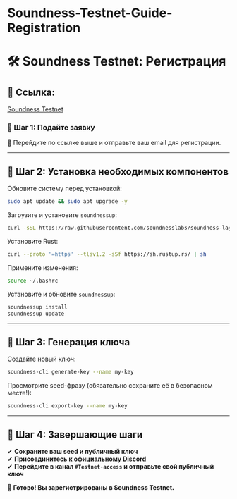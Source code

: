 # Soundness-Testnet-Guide-Registration


# 🛠 Soundness Testnet: Регистрация  

## 🔗 Ссылка:  
[Soundness Testnet](https://soundness.xyz/)  

### 🔹 Шаг 1: Подайте заявку  
🔹 Перейдите по ссылке выше и отправьте ваш email для регистрации.  

---

## 🔹 Шаг 2: Установка необходимых компонентов  

Обновите систему перед установкой:  
```bash
sudo apt update && sudo apt upgrade -y
```  

Загрузите и установите `soundnessup`:  
```bash
curl -sSL https://raw.githubusercontent.com/soundnesslabs/soundness-layer/main/soundnessup/install | bash
```  

Установите Rust:  
```bash
curl --proto '=https' --tlsv1.2 -sSf https://sh.rustup.rs/ | sh
```  

Примените изменения:  
```bash
source ~/.bashrc
```  

Установите и обновите `soundnessup`:  
```bash
soundnessup install  
soundnessup update  
```  

---

## 🔹 Шаг 3: Генерация ключа  

Создайте новый ключ:  
```bash
soundness-cli generate-key --name my-key
```  

Просмотрите seed-фразу (обязательно сохраните её в безопасном месте!):  
```bash
soundness-cli export-key --name my-key
```  

---

## 🔹 Шаг 4: Завершающие шаги  

✔ **Сохраните ваш seed и публичный ключ**  
✔ **Присоединитесь к [официальному Discord]((https://discord.gg/F4cGbdqgw8))**  
✔ **Перейдите в канал `#Testnet-access` и отправьте свой публичный ключ**  

🎉 **Готово! Вы зарегистрированы в Soundness Testnet.**  
